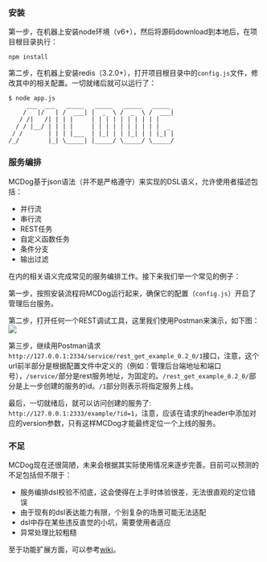 ### 安装

第一步，在机器上安装node环境（v6+），然后将源码download到本地后，在项目根目录执行：

```
npm install
```

第二步，在机器上安装redis（3.2.0+），打开项目根目录中的`config.js`文件，修改其中的相关配置。一切就绪后就可以运行了：

```
$ node app.js
     ___  ___   _____   _____   _____   _____
    /   |/   | /  ___| |  _  \ /  _  \ /  ___|
   / /|   /| | | |     | | | | | | | | | |
  / / |__/ | | | |     | | | | | | | | | |  _
 / /       | | | |___  | |_| | | |_| | | |_| |
/_/        |_| \_____| |_____/ \_____/ \_____/

```

### 服务编排

MCDog基于json语法（并不是严格遵守）来实现的DSL语义，允许使用者描述包括：

- 并行流
- 串行流
- REST任务
- 自定义函数任务
- 条件分支
- 输出过滤

在内的相关语义完成常见的服务编排工作。接下来我们举一个常见的例子：

第一步，按照安装流程将MCDog运行起来，确保它的配置（`config.js`）开启了管理后台服务。

第二步，打开任何一个REST调试工具，这里我们使用Postman来演示，如下图：
![](https://github.com/kazaff/mosquito-coil-dog/blob/master/docs/create.png)

第三步，继续用Postman请求`http://127.0.0.1:2334/service/rest_get_example_0.2_0/1`接口，注意，这个url前半部分是根据配置文件中定义的（例如：管理后台端地址和端口号），`/service/`部分是rest服务地址，为固定的。`/rest_get_example_0.2_0/`部分是上一步创建的服务的id。`/1`部分则表示将指定服务上线。

最后，一切就绪后，就可以访问创建的服务了: `http://127.0.0.1:2333/example/?id=1`，注意，应该在请求的header中添加对应的version参数，只有这样MCDog才能最终定位一个上线的服务。

### 不足

MCDog现在还很简陋，未来会根据其实际使用情况来逐步完善。目前可以预测的不足包括但不限于：

- 服务编排dsl校验不彻底，这会使得在上手时体验很差，无法很直观的定位错误
- 由于现有的dsl表达能力有限，个别复杂的场景可能无法适配
- dsl中存在某些违反直觉的小坑，需要使用者适应
- 异常处理比较粗糙

至于功能扩展方面，可以参考[wiki](https://github.com/kazaff/mosquito-coil-dog/wiki)。
